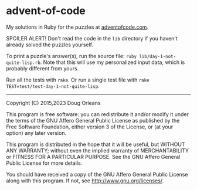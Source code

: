 # advent-of-code
My solutions in Ruby for the puzzles at [adventofcode.com](http://adventofcode.com/).

SPOILER ALERT! Don't read the code in the `lib` directory if you haven't already solved the puzzles yourself.

To print a puzzle's answer(s), run the source file: `ruby lib/day-1-not-quite-lisp.rb`. Note that this will use my
personalized input data, which is probably different from yours.

Run all the tests with `rake`. Or run a single test file with `rake TEST=test/test-day-1-not-quite-lisp`.

---

Copyright (C) 2015,2023 Doug Orleans

This program is free software: you can redistribute it and/or modify it under the terms of the GNU Affero General
Public License as published by the Free Software Foundation, either version 3 of the License, or (at your option)
any later version.

This program is distributed in the hope that it will be useful, but WITHOUT ANY WARRANTY; without even the implied
warranty of MERCHANTABILITY or FITNESS FOR A PARTICULAR PURPOSE.  See the GNU Affero General Public License for
more details.

You should have received a copy of the GNU Affero General Public License along with this program.  If not, see
<http://www.gnu.org/licenses/>.
